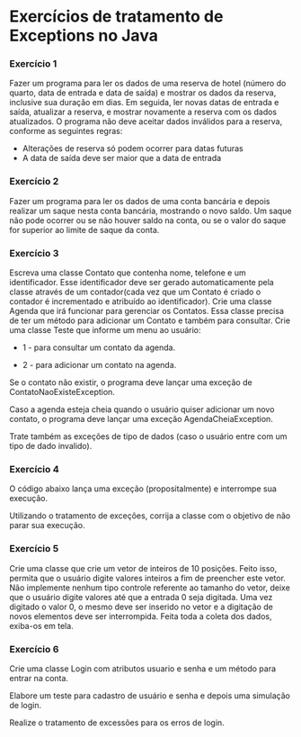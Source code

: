 # Exercícios de tratamento de Exceptions no Java

### Exercício 1

Fazer um programa para ler os dados de uma reserva de hotel (número do quarto, data de entrada e data de saída) e mostrar os dados da reserva, inclusive sua duração em dias. Em seguida, ler novas datas de entrada e saída, atualizar a reserva, e mostrar novamente a reserva com os dados atualizados. O programa não deve aceitar dados inválidos para a reserva, conforme as seguintes regras:
- Alterações de reserva só podem ocorrer para datas futuras
- A data de saída deve ser maior que a data de entrada

### Exercício 2

Fazer um programa para ler os dados de uma conta bancária e depois realizar um saque nesta conta bancária, mostrando o novo saldo. Um saque não pode ocorrer ou se não houver saldo na conta, ou se o valor do saque for superior ao limite de saque da conta.

### Exercício 3

Escreva uma classe Contato que contenha nome, telefone e um identificador.  Esse identificador deve ser gerado automaticamente pela classe através de um contador(cada vez que um Contato é criado o contador é incrementado e atribuído ao identificador).
Crie uma classe Agenda que irá funcionar para gerenciar os Contatos. 
Essa classe precisa de ter um método para adicionar um Contato e também para consultar. 
Crie uma classe Teste que informe um menu ao usuário: 

* 1 - para consultar um contato da agenda.

* 2 - para adicionar um contato na agenda.

Se o contato não existir, o programa deve lançar uma exceção de ContatoNaoExisteException. 

Caso a agenda esteja cheia quando o usuário quiser adicionar um novo contato, o programa deve lançar uma exceção AgendaCheiaException. 

Trate também as exceções de tipo de dados (caso o usuário entre com um tipo de dado invalido).

### Exercício 4

O código abaixo lança uma exceção (propositalmente) e interrompe sua execução.

Utilizando o tratamento de exceções, corrija a classe com o objetivo de não parar sua execução. 

### Exercício 5

Crie uma classe que crie um vetor de inteiros de 10 posições. Feito isso, permita que o usuário digite valores inteiros a fim de preencher este vetor. Não implemente nenhum tipo controle referente ao tamanho do vetor, deixe que o usuário digite valores até que a entrada 0 seja digitada. Uma vez digitado o valor 0, o mesmo deve ser inserido no vetor e a digitação de novos elementos deve ser interrompida. Feita toda a coleta dos dados, exiba-os em tela.

### Exercício 6

Crie uma classe Login com atributos usuario e senha e um método para entrar na conta.

 Elabore um teste para cadastro de usuário e senha e depois uma simulação de login.

Realize o tratamento de excessões para os erros de login.